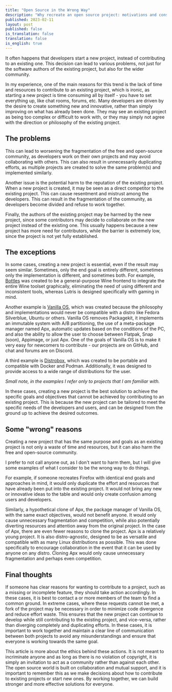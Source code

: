 ```yaml
---
title: "Open Source in the Wrong Way"
description: "Why recreate an open source project: motivations and consequences"
published: 2023-02-11
layout: post
published: false
is_translation: false
translation: false
is_english: true
---
```


It often happens that developers start a new project, instead of contributing to an existing one. This decision can lead to various problems, not just for the software authors of the existing project, but also for the wider community.

In my experience, one of the main reasons for this trend is the lack of time and resources to contribute to an existing project, which is ironic, as starting a new project is time consuming all by itself - you have to set everything up, like chat rooms, forums, etc. Many developers are driven by the desire to create something new and innovative, rather than simply improving on what has already been done. They may see an existing project as being too complex or difficult to work with, or they may simply not agree with the direction or philosophy of the existing project.

## The problems

This can lead to worsening the fragmentation of the free and open-source community, as developers work on their own projects and may avoid collaborating with others. This can also result in unnecessarily duplicating efforts, as multiple projects are created to solve the same problem(s) and implemented similarly.

Another issue is the potential harm to the reputation of the existing project. When a new project is created, it may be seen as a direct competitor to the existing project. This can cause resentment and mistrust among the developers. This can result in the fragmentation of the community, as developers become divided and refuse to work together.

Finally, the authors of the existing project may be harmed by the new project, since some contributors may decide to collaborate on the new project instead of the existing one. This usually happens because a new project has more need for contributors, while the barrier is extremely low, since the project is not yet fully established.

## The exceptions

In some cases, creating a new project is essential, even if the result may seem similar. Sometimes, only the end goal is entirely different, sometimes only the implementation is different, and sometimes both. For example, [Bottles](https://usebottles.com/) was created to be a general-purpose Wine frontend to integrate the entire Wine toolset graphically, eliminating the need of using different and inconsistent tools, whereas Lutris is designed specifically with gaming in mind.

Another example is [Vanilla OS](https://vanillaos.org/), which was created because the philosophy and implementations would never be compatible with a distro like Fedora Silverblue, Ubuntu or others. Vanilla OS removes Packagekit, it implements an immutable system with A/B partitioning, the use of a meta-package manager named Apx, automatic updates based on the conditions of the PC, and also the ability to allow the user to choose between Flatpak, Snap (soon), Appimage, or just Apx. One of the goals of Vanilla OS is to make it very easy for newcomers to contribute - our projects are on GitHub, and chat and forums are on Discord.

A third example is [Distrobox](https://distrobox.privatedns.org/), which was created to be portable and compatible with Docker and Podman. Additionally, it was designed to provide access to a wide range of distributions for the user.

*Small note, in the examples I refer only to projects that I am familiar with.*

In these cases, creating a new project is the best solution to achieve the specific goals and objectives that cannot be achieved by contributing to an existing project. This is because the new project can be tailored to meet the specific needs of the developers and users, and can be designed from the ground up to achieve the desired outcomes.

## Some "wrong" reasons

Creating a new project that has the same purpose and goals as an existing project is not only a waste of time and resources, but it can also harm the free and open-source community.

I prefer to not call anyone out, as I don't want to harm them, but I will give some examples of what I consider to be the wrong way to do things.

For example, if someone recreates Firefox with identical end goals and approaches in mind, it would only duplicate the effort and resources that have already been put into the existing project. It would not bring any new or innovative ideas to the table and would only create confusion among users and developers.

Similarly, a hypothetical clone of Apx, the package manager of Vanilla OS, with the same exact objectives, would not benefit anyone. It would only cause unnecessary fragmentation and competition, while also potentially diverting resources and attention away from the original project. In the case of Apx, there are even fewer reasons to clone the project. Apx is a relatively young project. It is also distro-agnostic, designed to be as versatile and compatible with as many Linux distributions as possible. This was done specifically to encourage collaboration in the event that it can be used by anyone on any distro. Cloning Apx would only cause unnecessary fragmentation and perhaps even competition.


## Final thoughts

If someone has clear reasons for wanting to contribute to a project, such as a missing or incomplete feature, they should take action accordingly. In these cases, it is best to contact a or more members of the team to find a common ground. In extreme cases, where these requests cannot be met, a fork of the project may be necessary in order to minimize code divergence and reduce effort waste. This ensures that the new project can continue to develop while still contributing to the existing project, and vice-versa, rather than diverging completely and duplicating efforts. In these cases, it is important to work together and maintain a clear line of communication between both projects to avoid any misunderstandings and ensure that everyone is working towards the same goal.

This article is more about the ethics behind these actions. It is not meant to incriminate anyone and as long as there is no violation of copyright, it is simply an invitation to act as a community rather than against each other. The open source world is built on collaboration and mutual support, and it is important to remember this as we make decisions about how to contribute to existing projects or start new ones. By working together, we can build stronger and more effective solutions for everyone.
